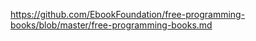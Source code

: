 
https://github.com/EbookFoundation/free-programming-books/blob/master/free-programming-books.md



